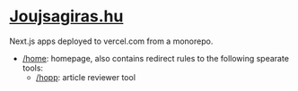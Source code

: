 # [Joujsagiras.hu](https://joujsagiras.hu)

Next.js apps deployed to vercel.com from a monorepo.

- [/home](https://github.com/tothmate/joujsagiras/tree/main/home): homepage, also contains redirect rules to the following spearate tools:
  - [/hopp](https://github.com/tothmate/joujsagiras/tree/main/hopp): article reviewer tool